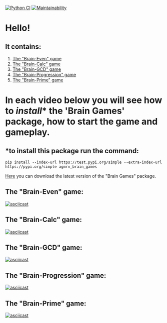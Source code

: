 [![Python CI](https://github.com/agmrv/python-project-lvl1/workflows/Python%20CI/badge.svg)](https://github.com/agmrv/python-project-lvl1/actions)
[![Maintainability](https://api.codeclimate.com/v1/badges/b2cb282c36fe9254b9fd/maintainability)](https://codeclimate.com/github/agmrv/python-project-lvl1/maintainability)

# Hello!

## It contains:
1. [The "Brain-Even" game](#the-brain-even-game)
2. [The "Brain-Calc" game](#the-brain-calc-game)
3. [The "Brain-GCD" game](#the-brain-gcd-game)
4. [The "Brain-Progression" game](#the-brain-progression-game)
5. [The "Brain-Prime" game](#the-brain-prime-game)

# In each video below you will see how to *install** the 'Brain Games' package,  how to start the game and gameplay.
## *to install this package run the command: 
`pip install --index-url https://test.pypi.org/simple --extra-index-url https://pypi.org/simple agmrv_brain_games`

[Here](https://test.pypi.org/project/agmrv-brain-games/#files) you can download the latest version of the "Brain Games" package.

## The "Brain-Even" game:
[![asciicast](https://asciinema.org/a/Vpqpuybx8aBbJFYc1YljEGiCN.svg)](https://asciinema.org/a/Vpqpuybx8aBbJFYc1YljEGiCN)
## The "Brain-Calc" game:
[![asciicast](https://asciinema.org/a/Jj4QIPl11QiKxqwwVKsEuU3KO.svg)](https://asciinema.org/a/Jj4QIPl11QiKxqwwVKsEuU3KO)
## The "Brain-GCD" game:
[![asciicast](https://asciinema.org/a/7Mqm9jxTYIABXRmChgZsvHu6p.svg)](https://asciinema.org/a/7Mqm9jxTYIABXRmChgZsvHu6p)
## The "Brain-Progression" game:
[![asciicast](https://asciinema.org/a/TttvIucfG7cAlso6o1txDMFBF.svg)](https://asciinema.org/a/TttvIucfG7cAlso6o1txDMFBF)
## The "Brain-Prime" game:
[![asciicast](https://asciinema.org/a/0mltNNh1CQRbAfN8oCjPzwmyO.svg)](https://asciinema.org/a/0mltNNh1CQRbAfN8oCjPzwmyO)